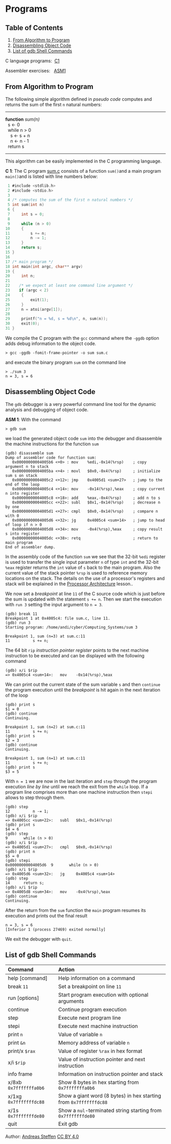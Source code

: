 # Programs

## Table of Contents
1. [From Algorithm to Program](#section1)
2. [Disassembling Object Code](#section2)
3. [List of gdb Shell Commands](#section3)

C language programs: &nbsp;[C1](#c1)

Assembler exercises: &nbsp; [ASM1](#asm1)

## From Algorithm to Program <a name="section1"></a>

The following simple algorithm defined in *pseudo code*  computes and returns the sum of the first `n` natural numbers:

---
**function** *sum(n)*  
 &nbsp; s &#8592; 0  
 &nbsp; while n > 0  
 &nbsp; &nbsp;  s &#8592; s + n  
 &nbsp; &nbsp;  n &#8592; n - 1  
 &nbsp; return s

---
This algorithm can be easily implemented in the C programming language.

**C 1**: <a name="c1"></a> The C program [sum.c](sum.c) consists of a function `sum()`and a main program `main()`and is listed with line numbers below:

```C
 1 #include <stdlib.h>
 2 #include <stdio.h>
 3
 4 /* computes the sum of the first n natural numbers */
 5 int sum(int n)
 6 {
 7     int s = 0;
 8
 9     while (n > 0)
10     {
11         s += n;
12         n -= 1;
13     }
14     return s;
15 }
16
17 /* main program */
18 int main(int argc, char** argv)
19 {
20     int n;
21
22    /* we expect at least one command line argument */
23    if (argc < 2)
24     {
25         exit(1);
26     }
27     n = atoi(argv[1]);
28
29     printf("n = %d, s = %d\n", n, sum(n));
30     exit(0);
31 }
```
We compile the C program with the `gcc` command where the `-ggdb` option adds debug information to the object code.
```console
> gcc -ggdb -fomit-frame-pointer -o sum sum.c
```
and execute the binary program `sum` on the command line
```console
> ./sum 3
n = 3, s = 6
```

## Disassembling Object Code <a name="section2"></a>

The `gdb` debugger is a very powerful command line tool for the dynamic analysis and debugging of object code.

**ASM 1**: <a name="asm1"></a>With the command 

```console
> gdb sum
```
we load the generated object code `sum` into the debugger and disassemble the machine instructions for the function `sum`
```assembly
(gdb) disassemble sum
Dump of assembler code for function sum:
   0x00000000004005b6 <+0> : mov    %edi,-0x14(%rsp)    ; copy argument n to stack
   0x00000000004005ba <+4> : movl   $0x0,-0x4(%rsp)     ; initialize sum s on stack
   0x00000000004005c2 <+12>: jmp    0x4005d1 <sum+27>   ; jump to the end of the loop
   0x00000000004005c4 <+14>: mov    -0x14(%rsp),%eax    ; copy current n into register
   0x00000000004005c8 <+18>: add    %eax,-0x4(%rsp)     ; add n to s
   0x00000000004005cc <+22>: subl   $0x1,-0x14(%rsp)    ; decrease n by one
   0x00000000004005d1 <+27>: cmpl   $0x0,-0x14(%rsp)    ; compare n with 0
   0x00000000004005d6 <+32>: jg     0x4005c4 <sum+14>   ; jump to head of loop if n > 0
   0x00000000004005d8 <+34>: mov    -0x4(%rsp),%eax     ; copy result s into register
   0x00000000004005dc <+38>: retq                       ; return to main program
End of assembler dump.
```
In the assembly code of the function `sum` we see that the 32-bit `%edi` register is used to transfer the single input parameter `n`  of type `int` and the 32-bit `%eax` register returns the `int` value of `s` back to the main program. Also the current value of the stack pointer `%rsp` is used to reference memory locations on the stack. The details on the use of a processor's registers and stack will be explained in the [Processor Architecture](Processor_Architecture.md) lesson..

We now set a *breakpoint* at line `11` of the C source code which is just before the sum is updated with the statement `s += n`. Then we start the execution with `run 3` setting the input argument to `n = 3`.
```assembly
(gdb) break 11
Breakpoint 1 at 0x4005c4: file sum.c, line 11.
(gdb) run 3
Starting program: /home/andi/cyber/Computing_Systems/sum 3

Breakpoint 1, sum (n=3) at sum.c:11
11	        s += n;
```
The 64 bit `rip` *instruction pointer register* points to the next machine instruction to be executed and can be displayed with the following command
```assembly
(gdb) x/i $rip
=> 0x4005c4 <sum+14>:	mov    -0x14(%rsp),%eax
```
We can print out the current state of the sum variable `s` and then `continue` the program execution until the *breakpoint* is hit again in the next iteration of the loop
```assembly
(gdb) print s
$1 = 0
(gdb) continue
Continuing.

Breakpoint 1, sum (n=2) at sum.c:11
11	        s += n;
(gdb) print s
$2 = 3
(gdb) continue
Continuing.

Breakpoint 1, sum (n=1) at sum.c:11
11	        s += n;
(gdb) print s
$3 = 5
```
With `n = 1` we are now in the last iteration and `step` through the program execution *line by line* until we reach the exit from the `while` loop. If a program line comprises more than one machine instruction then `stepi` allows to step through them.
```assembly
(gdb) step
12	        n -= 1;
(gdb) x/i $rip
=> 0x4005cc <sum+22>:	subl   $0x1,-0x14(%rsp)
(gdb) print s
$4 = 6
(gdb) step
9	    while (n > 0)
(gdb) x/i $rip
=> 0x4005d1 <sum+27>:	cmpl   $0x0,-0x14(%rsp)
(gdb) print n
$5 = 0
(gdb) stepi
0x00000000004005d6	9	    while (n > 0)
(gdb) x/i $rip
=> 0x4005d6 <sum+32>:	jg     0x4005c4 <sum+14>
(gdb) step
14	    return s;
(gdb) x/i $rip
=> 0x4005d8 <sum+34>:	mov    -0x4(%rsp),%eax
(gdb) continue
Continuing.
```
After the return from the `sum` function  the `main` program resumes its execution and prints out the final result
```assembly
n = 3, s = 6
[Inferior 1 (process 27469) exited normally]
```
We exit the debugger with `quit`.

##  List of gdb Shell Commands <a name="section3"></a>

| Command        | Action                                          |
|:---------------|:------------------------------------------------|
| help [command] | Help information on a command                   |
| break `11`     | Set a breakpoint on line `11`                   |
| run [options]  | Start program execution with optional arguments |
| continue       | Continue program execution                      |
| step           | Execute next program line                       |
| stepi          | Execute next machine instruction                |
| print `n`      | Value of variable `n`                           |
| print `&n`     | Memory address of variable `n`                  |
| print/x `$rax` | Value of register `%rax` in hex format          |
| x/i `$rip`     | Value of instruction pointer and next instruction |
| info frame     | Information on instruction pointer and stack     |
| x/8xb `0x7fffffffa0b6` | Show 8 bytes in hex starting from `0x7fffffffa0b6` |
| x/1xg `0x7fffffffdc88` | Show a giant word (8 bytes) in hex starting from `0x7fffffffdc88` |
| x/1s `0x7fffffffde80` | Show a `nul`-terminated string starting from `0x7fffffffde80` |
| quit           | Exit gdb                                         |

Author:  [Andreas Steffen][AS] [CC BY 4.0][CC]

[AS]: mailto:andreas.steffen@strongsec.net
[CC]: http://creativecommons.org/licenses/by/4.0/
